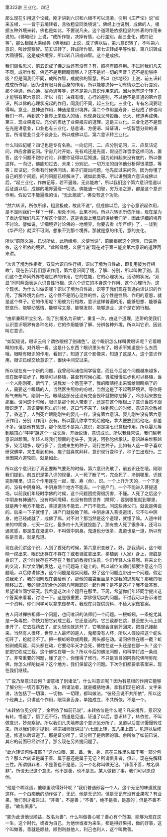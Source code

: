 第322讲 三业化、四记

那么现在引用这个论藏，刚才讲到六识和六根不可以混淆，引用《庄严论》说“如来五根，一一皆于五境转者，且依粗显同类境说”。佛经上也说到，成佛的人，根据五种外境来转，佛也是如此，不要说凡夫。这个道理是依据粗显的外表的作用来说的。《佛地经》上说，“成所作智，决择有情，心行差别，起三业化，成四记等”，那么根据大乘经典《佛地经》上说，成了佛以后，第六意识转了，不叫第六意识，叫妙观察智。前五识转了，转成所作智。第七识转成平等性智，第八识转成大圆镜智。这是成佛境界，所以转八识成四智。这个是成佛。

我们顾名思义，前五识成了佛之后还有没有？有，照样有照样用。不过同我们凡夫不同，成所作智。佛还不是用眼睛观察人？还不是听一切的声音？还不是能够呼吸？但是同我们不同，成所作智，成就佛的智慧。所以《佛地经》上说，前五识转成成所作智，因为也有眼耳鼻舌身的作用，所以能够决择一切有情众生心行差别，那个神通，他心通、宿命通等等，还不是第六意识作用来的。因为他有这个转了，才能够有第六意识，所以（有）决择有情，心行的差别，不过他不是普通的第六意识，所以佛的心理状况起的作用，同我们不同，起三业化。三业化，专有名词要晓得啊。意业，显神通作用，神通是意识境界。第二个作用显寿身，已经成了佛也同我们一样，再到这个世界上来做人的话，也现身找父母投胎、长大、修道再成佛。第三，现业果报应。充分的表达了业果报应的道理。这是三业化。三业化还不是现在光是讲意业，口业也有三业化，慈悲语、方便语、辩证语，一切智慧分辨的语言。所谓意业口业不谈身业。所以成佛以后，第六意识转三业化。

什么叫四记呢？四记也是专有名称。一向记问，二、应分别记问，三、应反诘记问，四应舍置记问。宇宙几时开始，先有鸡还是先蛋，假设西洋哲学这样问法，置答，这个问题不跟你讨论，非要你证得以后知道。因为论辩起来没有底的，所以像这样。一向记，佛能知过去、未来；分别记，一切万法的自体他分析得很清楚，等等；反诘记，你看有时候佛问话，弟子们提出问题，他先反过来问你，因为你懂了自己的那个问题，问的问题已经解决了，诸如此类等。所以讲到第六意识成佛以后，“起三业化，作四记等，若不遍缘，无此能故”，所以我们这个第六意识悟道以后证道以后，成佛的境界遍缘一切法。佛能通一切智，穷万法之源，都是这个意识作用。假设它不能遍缘的话，“无此能故”，佛没有这个功能。

“然六转识，所依所缘，粗显极成，故此不说”，但成佛以后，这个心意识起作用，是不是同我们一样？一样，用处不同，业果不同。所以六转识所依所缘，现在是为了表达使我们凡夫了解这个情况，这是表面上粗显的讲给我们听，因此详细的境界不讨论。譬如说，详细境界讨论佛的一地境界，你要去看《华严经》了，一谈到《华严经》就深不可测，想象不到那个境界。那就是意的作用，意的变化。

所以“前随义遍，已说所依，此所缘境，义便当说”，前面根据这个道理，已说所依，这个所依的境界。“此所缘境，义便当说”现在对于第三能变第六意识的道理再来讲。

“次言了境为性相者，双显六识自性行相，识以了境为自性故，即复用彼为行相故”，现在告诉我们意识作用，第六意识同了境，了解、分别，所以叫做了别。我们这个生命同外界物理世界的作用，它的性能，它的心理状况，活动的状况。“双显”同时两面表达六识自性行相，这六个识它的本身这个作用、这个心理行为、这个现状。为什么叫做识呢？识以了境为自性故，识等于我们现在普通白话认识的作用，了解外境为自性，这个性不是明心见性的性，这个性是性质、作用的意思，就是这个样子。它的作用呢？用彼为行相故，意识这样普遍的用，能够思想、能够喜怒哀乐、能够动感情、能够写文章、能够发财、能够造业，这个是它的行相。

“由斯兼释所立别名，能了别境名为识故”，重复一次，由这个道理，连带的使我们认识意识境界有各种名称，它的作用能够了解、分辨各种外境，所以叫它识，因此叫它意识。

“如契经说，眼识云何？谓依眼根了别诸色”。这个眼识怎么样叫做眼识呢？它着眼睛的作用，对外境一看，这是什么东西？眼识里头有了，眼识不知道是什么东西哦，眼睛有眼识的作用，看到了，知道了这个影像来，知道了这是人，这个意识作用，眼识已经交给意识了，很快中间交过来。

所以现在有一个新的问题，我曾经叫诸位同学留意，而且今后这个问题越来越多，现在医学进步了，眼睛可以移植，甚至有时候心脏、肾脏慢慢进步也可以移植，当一个人刚刚死、断气了，说我发一个愿签字了，我的眼睛挖出来留给眼睛病了的人，需要这个眼睛的人。当然医生照你的吩咐，当然这是了不起菩萨境界。等你将断气未断气，刚刚一死，眼睛这部分还没有完全毁坏就把你挖掉了，冷冻起来放在那里。请问这个时候，眼识是那个死人带走了，还是在这个眼根上？意识当然不跟眼识走了，意识要到死亡的时候，这口气不来了，快到死亡的时候，意识完全散掉了，昏迷了，人到死亡跟刚刚生的婴儿一样，没有第六意识。婴儿刚生没有第六意识作用，分别（作用）没有。所以婴儿你拿牛奶给他吃，拿大便放到给他吃，都差不多。但是他有感觉，那个感觉不是第六意识，那是第七识意根作用。所以婴儿等到脑顶心“呯呯”跳这个一成长后，开始说话，意识成长。所以我经常说，我们越老意识越顽固。年轻人骂我们顽固的老头子，我说，阿弥陀佛承认。意识越来堆积越多，染污越多，现行多了，变成来生的种子，现行生种子。比如有人这一辈子喜欢研究佛学，来生看到和尚、庙子就喜欢拜拜，意识现行变种子，种子生出现行。三世因果六道轮回，就是如此。

所以这个意识到了真正要断气要死的时候，第六意识先散了，前五识还在哦。刚刚我们提到，前五识是第八识的现量，人一死了断了气，完全死了，冷到哪里，识就完到哪里。识三个作用连在一起，暖、寿（命）、识。一个上升升天的，一个下走的，没有中阴身的。中阴身两个地方不能去，一个是产门，一个不能进入菩提道场。以前我们年轻时学佛的时候，这个问题困扰得很厉害，不懂。人死了之后这个中阴身有神通的，没有时间障碍，也没有物质世界（障碍），要到哪里就到哪里，就是两个地方不能去，菩提道场不能去，产门不能去。问这些师父们，就说是佛说的。后来一下子就懂了，进产门就投胎了嘛。中阴身进入菩提道场，它不叫中阴身，他已经成就了，成佛了嘛。对不对？那当然是这个道理，就懂了嘛。人道中转来的中阴身，七天一变化，最多四十九天就投胎了。那有些人死了很多年，还可以通灵感，那是生在鬼道中，不叫做中阴身。鬼道也分很多，鬼道也是一道，所以有些是灵鬼，就是鬼道。

现在我们讲这个识，人到了要死的时候，第六意识变散了。好，那我请问，这个眼睛一挖出来，眼识还存在不存在？或者肾脏拿出来，移植到（人家）身上，肾脏是身识了，这个时候存在不存在？我们的教授们注意，你们年轻人注意哦。将来文化的交流，科学文明的发达，这个问题马上碰上的。所以诸位法师们都要注意这个问题哦，以后你讲佛法，这个问题是现实问题。好了这个问题连带出一个问题，假定说我死了，我的眼睛现在装给他了，那他的脑袋里面是不是我的思想呢？那我的眼睛移过去，我的眼识配合他的第八阿赖耶识一起作用？是不是这样？我不做答案，希望诸位同学研究。我希望这次出个题目在那里。下周，希望你们年轻同学提出这个答案来看看，讨论一下。这是很重要，学佛很切实的问题。不过我可以告诉诸位一个资料，你们同学可以拿来做参考。我现在只提供资料，不给大家做答案。

古人问过禅宗祖师一个问题，也问唯识的法师们一个问题。一根蚯蚓，一条蛇尤其是一条毒蛇，你快刀把它剁成三截，它还是活的。它三截都在跳，甚至蛇头马上就走开了，它去找药去了。蛇头很快就逃开了，它嘴里会含到药回来，把自己接起来。当然有人很坏，世界上人最坏的是人，鬼都没有人坏，所以人假设把这个蛇头切开了，蛇就活不了。把一根蚯蚓砍成两截，两头都在动。请问佛性在哪一截？蚯蚓剁成两截，两头都在动，它要动半天才会死，佛性在这一头还是在那一头？这个蛇把它砍成三截，这个佛性在哪一头？所以今后的佛法问题，和科学打成一条线了。非常重要的问题，懂了这个，你懂得了修行。不只是盲目的阿弥陀佛阿弥陀佛，你怎么样陀拢来？这个地方，我们保留这个问题。下次你们都要拿答案来，现在我们继续。

“广说乃至意识云何？谓意根了别诸法”。什么叫意识呢？因为有意根的作用它能够了解分别一切万事万物。法，所谓法者，就是概括地讲。拿我们现在的话、文字来讲，法包括了一切事、一切物、一切理，都叫做法。“彼经且说不共所依”，所以这个经典上，只讲这个作用，眼耳鼻舌身，单独成立，不共所依，不是一个。

“未转依位见分所了，余所依了如前已说”，未转依位是什么呢？凡夫境界，意识没有转，悟道了，悟了还不行，悟道是见道。证道了以后，意识转了，转依位，不叫做意识，妙观察智。所以我们凡夫境界这个意识见分所了，见道以后意识慢慢转过来。所以我们刚才提到，禅宗祖师就讲过“六七因上转，五八果上圆”。见道以后修道，修道以后证道了。那是证分所了，证分所了是后面的事。余所依了如前已说，其它的前面已经讲过了。那么现在另外提问题了。

“此六转识何性摄耶？”这六位眼、耳、鼻、舌、身、意在三性里头属于哪一部分包含？那么六转识是属于善、属于恶还是属于无记？所谓俱非者，俱非。现在先解释三性。所谓俱非者，不是善也不是恶，另一个名称叫做无记。“非善不善，故名俱非”。所谓无记这个意思，他不是善，也不是恶。某人做错了事，我们可以原谅他。

“他是个糊涂蛋，他哪里晓得好坏呢？”我们普通形容一个人。这个无记的味道就是这样。一个白痴他的动作做了，无记，他是无记的。但是无记有没有业果呢？有业果。我们刚才报告过。“非善”，不是善；“不善”，绝不是善，是恶的；但是不善不恶，“故名俱非”。

“能为此世他世顺益，故名为善”，什么叫做善心呢？善心有个范围，能够为现在这一生，这个时代，或者为自己，为他世或者为来生，都是得好果报，做的好事，这个叫做善。善就是顺益，顺到利益他人，利己也利人，这个叫做善。


